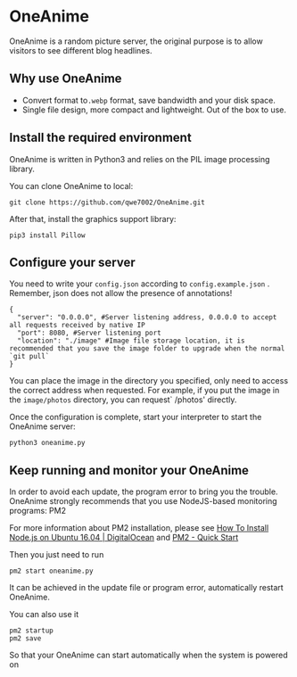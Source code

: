 # OneAnime

OneAnime is a random picture server, the original purpose is to allow visitors to see different blog headlines.

## Why use OneAnime

* Convert format to`.webp` format, save bandwidth and your disk space.
* Single file design, more compact and lightweight. Out of the box to use.

## Install the required environment

OneAnime is written in Python3 and relies on the PIL image processing library.

You can clone OneAnime to local:

```shell
git clone https://github.com/qwe7002/OneAnime.git
```

After that, install the graphics support library:

```shell
pip3 install Pillow
```

## Configure your server

You need to write your `config.json` according to `config.example.json` . Remember, json does not allow the presence of annotations!

```
{
  "server": "0.0.0.0", #Server listening address, 0.0.0.0 to accept all requests received by native IP
  "port": 8080, #Server listening port
  "location": "./image" #Image file storage location, it is recommended that you save the image folder to upgrade when the normal `git pull`
}
```

You can place the image in the directory you specified, only need to access the correct address when requested. For example, if you put the image in the `image/photos` directory, you can request` /photos' directly.

Once the configuration is complete, start your interpreter to start the OneAnime server:
```shell
python3 oneanime.py
```

## Keep running and monitor your OneAnime

In order to avoid each update, the program error to bring you the trouble. OneAnime strongly recommends that you use NodeJS-based monitoring programs: PM2

For more information about PM2 installation, please see [How To Install Node.js on Ubuntu 16.04 | DigitalOcean](https://www.digitalocean.com/community/tutorials/how-to-install-node-js-on-ubuntu-16-04) and [PM2 - Quick Start](http://pm2.keymetrics.io/docs/usage/quick-start/)

Then you just need to run

```shell
pm2 start oneanime.py
```

It can be achieved in the update file or program error, automatically restart OneAnime.

You can also use it

```shell
pm2 startup
pm2 save
```

So that your OneAnime can start automatically when the system is powered on
